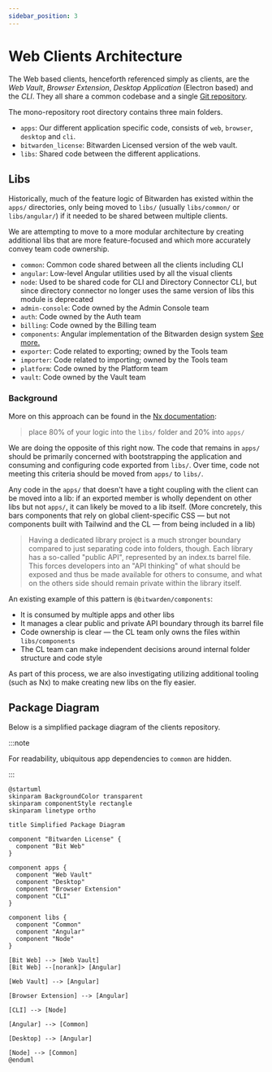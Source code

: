 ```yaml
---
sidebar_position: 3
---
```


# Web Clients Architecture

The Web based clients, henceforth referenced simply as clients, are the _Web Vault_, _Browser
Extension_, _Desktop Application_ (Electron based) and the _CLI_. They all share a common codebase
and a single [Git repository](https://github.com/bitwarden/clients).

The mono-repository root directory contains three main folders.

- `apps`: Our different application specific code, consists of `web`, `browser`, `desktop` and
  `cli`.
- `bitwarden_license`: Bitwarden Licensed version of the web vault.
- `libs`: Shared code between the different applications.

## Libs

Historically, much of the feature logic of Bitwarden has existed within the `apps/` directories,
only being moved to `libs/` (usually `libs/common/` or `libs/angular/`) if it needed to be shared
between multiple clients.

We are attempting to move to a more modular architecture by creating additional libs that are more
feature-focused and which more accurately convey team code ownership.

- `common`: Common code shared between all the clients including CLI
- `angular`: Low-level Angular utilities used by all the visual clients
- `node`: Used to be shared code for CLI and Directory Connector CLI, but since directory connector
  no longer uses the same version of libs this module is deprecated
- `admin-console`: Code owned by the Admin Console team
- `auth`: Code owned by the Auth team
- `billing`: Code owned by the Billing team
- `components`: Angular implementation of the Bitwarden design system
  [See more.](https://components.bitwarden.com/)
- `exporter`: Code related to exporting; owned by the Tools team
- `importer`: Code related to importing; owned by the Tools team
- `platform`: Code owned by the Platform team
- `vault`: Code owned by the Vault team

### Background

More on this approach can be found in the
[Nx documentation](https://nx.dev/concepts/more-concepts/applications-and-libraries):

> place 80% of your logic into the `libs/` folder and 20% into `apps/`

We are doing the opposite of this right now. The code that remains in `apps/` should be primarily
concerned with bootstrapping the application and consuming and configuring code exported from
`libs/`. Over time, code not meeting this criteria should be moved from `apps/` to `libs/`.

Any code in the `apps/` that doesn't have a tight coupling with the client can be moved into a lib:
if an exported member is wholly dependent on other libs but not `apps/`, it can likely be moved to a
lib itself. (More concretely, this bars components that rely on global client-specific CSS — but not
components built with Tailwind and the CL — from being included in a lib)

> Having a dedicated library project is a much stronger boundary compared to just separating code
> into folders, though. Each library has a so-called "public API", represented by an index.ts barrel
> file. This forces developers into an "API thinking" of what should be exposed and thus be made
> available for others to consume, and what on the others side should remain private within the
> library itself.

An existing example of this pattern is `@bitwarden/components`:

- It is consumed by multiple apps and other libs
- It manages a clear public and private API boundary through its barrel file
- Code ownership is clear — the CL team only owns the files within `libs/components`
- The CL team can make independent decisions around internal folder structure and code style

As part of this process, we are also investigating utilizing additional tooling (such as Nx) to make
creating new libs on the fly easier.

## Package Diagram

Below is a simplified package diagram of the clients repository.

:::note

For readability, ubiquitous app dependencies to `common` are hidden.

:::

```kroki type=plantuml
@startuml
skinparam BackgroundColor transparent
skinparam componentStyle rectangle
skinparam linetype ortho

title Simplified Package Diagram

component "Bitwarden License" {
  component "Bit Web"
}

component apps {
  component "Web Vault"
  component "Desktop"
  component "Browser Extension"
  component "CLI"
}

component libs {
  component "Common"
  component "Angular"
  component "Node"
}

[Bit Web] --> [Web Vault]
[Bit Web] --[norank]> [Angular]

[Web Vault] --> [Angular]

[Browser Extension] --> [Angular]

[CLI] --> [Node]

[Angular] --> [Common]

[Desktop] --> [Angular]

[Node] --> [Common]
@enduml
```
